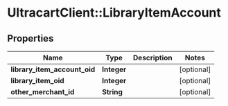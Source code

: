 # UltracartClient::LibraryItemAccount

## Properties
Name | Type | Description | Notes
------------ | ------------- | ------------- | -------------
**library_item_account_oid** | **Integer** |  | [optional] 
**library_item_oid** | **Integer** |  | [optional] 
**other_merchant_id** | **String** |  | [optional] 


